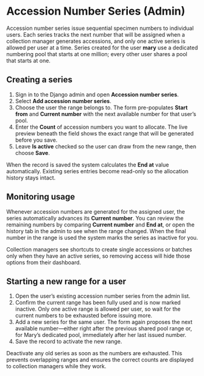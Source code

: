 # Accession Number Series (Admin)

Accession number series issue sequential specimen numbers to individual users. Each series tracks the next number that will be assigned when a collection manager generates accessions, and only one active series is allowed per user at a time. Series created for the user **mary** use a dedicated numbering pool that starts at one million; every other user shares a pool that starts at one.

## Creating a series

1. Sign in to the Django admin and open **Accession number series**.
2. Select **Add accession number series**.
3. Choose the user the range belongs to. The form pre-populates **Start from** and **Current number** with the next available number for that user’s pool.
4. Enter the **Count** of accession numbers you want to allocate. The live preview beneath the field shows the exact range that will be generated before you save.
5. Leave **Is active** checked so the user can draw from the new range, then choose **Save**.

When the record is saved the system calculates the **End at** value automatically. Existing series entries become read-only so the allocation history stays intact.

## Monitoring usage

Whenever accession numbers are generated for the assigned user, the series automatically advances its **Current number**. You can review the remaining numbers by comparing **Current number** and **End at**, or open the history tab in the admin to see when the range changed. When the final number in the range is used the system marks the series as inactive for you.

Collection managers see shortcuts to create single accessions or batches only when they have an active series, so removing access will hide those options from their dashboard.

## Starting a new range for a user

1. Open the user’s existing accession number series from the admin list.
2. Confirm the current range has been fully used and is now marked inactive. Only one active range is allowed per user, so wait for the current numbers to be exhausted before issuing more.
3. Add a new series for the same user. The form again proposes the next available number—either right after the previous shared pool range or, for Mary’s dedicated pool, immediately after her last issued number.
4. Save the record to activate the new range.

Deactivate any old series as soon as the numbers are exhausted. This prevents overlapping ranges and ensures the correct counts are displayed to collection managers while they work.
